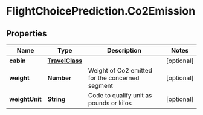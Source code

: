 # FlightChoicePrediction.Co2Emission

## Properties

Name | Type | Description | Notes
------------ | ------------- | ------------- | -------------
**cabin** | [**TravelClass**](TravelClass.md) |  | [optional] 
**weight** | **Number** | Weight of Co2 emitted for the concerned segment | [optional] 
**weightUnit** | **String** | Code to qualify unit as pounds or kilos | [optional] 


